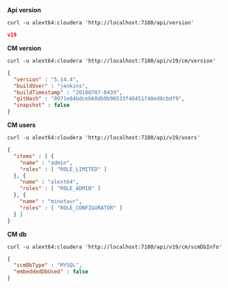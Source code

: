 **Api version**

```shell
curl -u alext64:cloudera 'http://localhost:7180/api/version'
```

```json
v19
```

**CM version**

```
curl -u alext64:cloudera 'http://localhost:7180/api/v19/cm/version'
```

```json
{
  "version" : "5.14.4",
  "buildUser" : "jenkins",
  "buildTimestamp" : "20180707-0439",
  "gitHash" : "0971e84bdceb60db9b96533f46451f40ed8cbdf9",
  "snapshot" : false
}
```

**CM users**

```shell
curl -u alext64:cloudera 'http://localhost:7180/api/v19/users'
```

```json
{
  "items" : [ {
    "name" : "admin",
    "roles" : [ "ROLE_LIMITED" ]
  }, {
    "name" : "alext64",
    "roles" : [ "ROLE_ADMIN" ]
  }, {
    "name" : "minotaur",
    "roles" : [ "ROLE_CONFIGURATOR" ]
  } ]
}
```

**CM db**

```shell
curl -u alext64:cloudera 'http://localhost:7180/api/v19/cm/scmDbInfo'
```

```json
{
  "scmDbType" : "MYSQL",
  "embeddedDbUsed" : false
}
```

